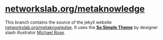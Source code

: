 # [networkslab.org/metaknowledge](http://networkslab.org/metaknowledge/)

This branch contains the source of the jekyll website [networkslab.org/metaknowledge](http://networkslab.org/metaknowledge/). It uses the  [**So Simple Theme**](https://github.com/mmistakes/so-simple-theme) by designer slash illustrator [Michael Rose](http://mademistakes.com).
